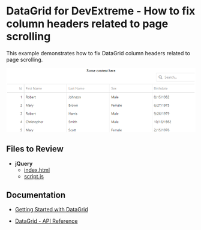 
# DataGrid for DevExtreme - How to fix column headers related to page scrolling

This example demonstrates how to fix DataGrid column headers related to page scrolling.


<div align="center"><img alt="DecExtreme DataGrid - How to fix column headers related to page scrolling" src="datagrid-fixed-headers.png" /></div>

## Files to Review

- **jQuery**
    - [index.html](jQuery/index.html)
    - [script.js](jQuery/script.js)

## Documentation

- [Getting Started with DataGrid](https://js.devexpress.com/Documentation/Guide/UI_Components/DataGrid/Getting_Started_with_DataGrid/)

- [DataGrid - API Reference](https://js.devexpress.com/Documentation/ApiReference/UI_Components/dxDataGrid/)

